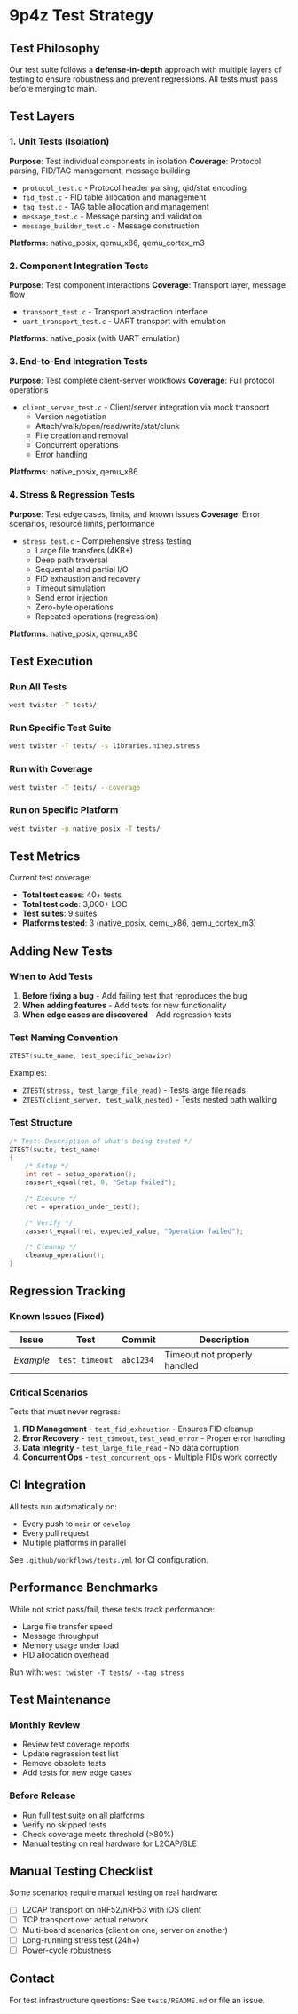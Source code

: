 # 9p4z Test Strategy

## Test Philosophy

Our test suite follows a **defense-in-depth** approach with multiple layers of testing to ensure robustness and prevent regressions. All tests must pass before merging to main.

## Test Layers

### 1. Unit Tests (Isolation)
**Purpose**: Test individual components in isolation
**Coverage**: Protocol parsing, FID/TAG management, message building

- `protocol_test.c` - Protocol header parsing, qid/stat encoding
- `fid_test.c` - FID table allocation and management
- `tag_test.c` - TAG table allocation and management
- `message_test.c` - Message parsing and validation
- `message_builder_test.c` - Message construction

**Platforms**: native_posix, qemu_x86, qemu_cortex_m3

### 2. Component Integration Tests
**Purpose**: Test component interactions
**Coverage**: Transport layer, message flow

- `transport_test.c` - Transport abstraction interface
- `uart_transport_test.c` - UART transport with emulation

**Platforms**: native_posix (with UART emulation)

### 3. End-to-End Integration Tests
**Purpose**: Test complete client-server workflows
**Coverage**: Full protocol operations

- `client_server_test.c` - Client/server integration via mock transport
  - Version negotiation
  - Attach/walk/open/read/write/stat/clunk
  - File creation and removal
  - Concurrent operations
  - Error handling

**Platforms**: native_posix, qemu_x86

### 4. Stress & Regression Tests
**Purpose**: Test edge cases, limits, and known issues
**Coverage**: Error scenarios, resource limits, performance

- `stress_test.c` - Comprehensive stress testing
  - Large file transfers (4KB+)
  - Deep path traversal
  - Sequential and partial I/O
  - FID exhaustion and recovery
  - Timeout simulation
  - Send error injection
  - Zero-byte operations
  - Repeated operations (regression)

**Platforms**: native_posix, qemu_x86

## Test Execution

### Run All Tests
```bash
west twister -T tests/
```

### Run Specific Test Suite
```bash
west twister -T tests/ -s libraries.ninep.stress
```

### Run with Coverage
```bash
west twister -T tests/ --coverage
```

### Run on Specific Platform
```bash
west twister -p native_posix -T tests/
```

## Test Metrics

Current test coverage:
- **Total test cases**: 40+ tests
- **Total test code**: 3,000+ LOC
- **Test suites**: 9 suites
- **Platforms tested**: 3 (native_posix, qemu_x86, qemu_cortex_m3)

## Adding New Tests

### When to Add Tests

1. **Before fixing a bug** - Add failing test that reproduces the bug
2. **When adding features** - Add tests for new functionality
3. **When edge cases are discovered** - Add regression tests

### Test Naming Convention

```c
ZTEST(suite_name, test_specific_behavior)
```

Examples:
- `ZTEST(stress, test_large_file_read)` - Tests large file reads
- `ZTEST(client_server, test_walk_nested)` - Tests nested path walking

### Test Structure

```c
/* Test: Description of what's being tested */
ZTEST(suite, test_name)
{
    /* Setup */
    int ret = setup_operation();
    zassert_equal(ret, 0, "Setup failed");

    /* Execute */
    ret = operation_under_test();

    /* Verify */
    zassert_equal(ret, expected_value, "Operation failed");

    /* Cleanup */
    cleanup_operation();
}
```

## Regression Tracking

### Known Issues (Fixed)

| Issue | Test | Commit | Description |
|-------|------|--------|-------------|
| *Example* | `test_timeout` | `abc1234` | Timeout not properly handled |

### Critical Scenarios

Tests that must never regress:
1. **FID Management** - `test_fid_exhaustion` - Ensures FID cleanup
2. **Error Recovery** - `test_timeout`, `test_send_error` - Proper error handling
3. **Data Integrity** - `test_large_file_read` - No data corruption
4. **Concurrent Ops** - `test_concurrent_ops` - Multiple FIDs work correctly

## CI Integration

All tests run automatically on:
- Every push to `main` or `develop`
- Every pull request
- Multiple platforms in parallel

See `.github/workflows/tests.yml` for CI configuration.

## Performance Benchmarks

While not strict pass/fail, these tests track performance:
- Large file transfer speed
- Message throughput
- Memory usage under load
- FID allocation overhead

Run with: `west twister -T tests/ --tag stress`

## Test Maintenance

### Monthly Review
- Review test coverage reports
- Update regression test list
- Remove obsolete tests
- Add tests for new edge cases

### Before Release
- Run full test suite on all platforms
- Verify no skipped tests
- Check coverage meets threshold (>80%)
- Manual testing on real hardware for L2CAP/BLE

## Manual Testing Checklist

Some scenarios require manual testing on real hardware:

- [ ] L2CAP transport on nRF52/nRF53 with iOS client
- [ ] TCP transport over actual network
- [ ] Multi-board scenarios (client on one, server on another)
- [ ] Long-running stress test (24h+)
- [ ] Power-cycle robustness

## Contact

For test infrastructure questions:
See `tests/README.md` or file an issue.
